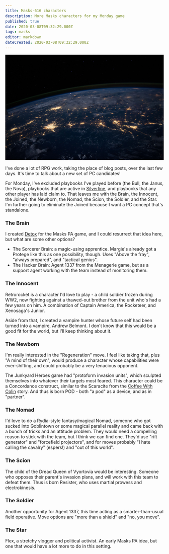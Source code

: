 ```yaml
---
title: Masks-616 characters
description: More Masks characters for my Monday game
published: true
date: 2020-03-08T09:32:29.000Z
tags: masks
editor: markdown
dateCreated: 2020-03-08T09:32:29.000Z
---
```


![Featured Image](masks-616-characters.jpg)

I've done a lot of RPG work, taking the place of blog posts, over the last few days. It's time to talk about a new set of PC candidates!

For Monday, I've excluded playbooks I've played before (the Bull, the Janus, the Nova), playbooks that are active in [Silverline](https://forum.menagerie.team/c/fiction/silverline/16), and playbooks that any other player has laid claim to. That leaves me with the Brain, the Innocent, the Joined, the Newborn, the Nomad, the Scion, the Soldier, and the Star. I'm further going to eliminate the Joined because I want a PC concept that's standalone.

### The Brain

I created [Detox](/masks-pa-students/) for the Masks PA game, and I could resurrect that idea here, but what are some other options?

* The Sorcerer Brain: a magic-using apprentice. Margie's already got a Protege like this as one possibility, though. Uses "Above the fray", "always prepared", and "tactical genius".
* The Hacker Brain: Agent 1337 from the Menagerie game, but as a support agent working with the team instead of monitoring them.

### The Innocent

Retrorocket is a character I'd love to play - a child soldier frozen during WW2, now fighting against a thawed-out brother from the unit who's had a few years on him. A combination of Captain America, the Rocketeer, and Xenosaga's Junior.

Aside from that, I created a vampire hunter whose future self had been turned into a vampire, Andrew Belmont. I don't know that this would be a good fit for the world, but I'll keep thinking about it.

### The Newborn

I'm really interested in the "Regeneration" move. I feel like taking that, plus "A mind of their own", would produce a character whose capabilities were ever-shifting, and could probably be a very tenacious opponent.

The Junkyard Heroes game had "protoform invasion units", which sculpted themselves into whatever their targets most feared. This character could be a Concordance construct, similar to the Scaracite from the [Coffee With Colin](https://forum.menagerie.team/c/fiction/coffee-with-colin/12) story. And thus is born POD - both "a pod" as a device, and as in "partner".

### The Nomad

I'd love to do a Rydia-style fantasy/magical Nomad, someone who got sucked into Goblintown or some magical parallel reality and came back with a bunch of tricks and an attitude problem. They would need a compelling reason to stick with the team, but I think we can find one. They'd use "rift generator" and "forcefield projectors", and for moves probably "I hate calling the cavalry" (espers!) and "out of this world".

### The Scion

The child of the Dread Queen of Vyortovia would be interesting. Someone who opposes their parent's invasion plans, and will work with this team to defeat them. Thus is born Resister, who uses martial prowess and electrokinesis.

### The Soldier

Another opportunity for Agent 1337, this time acting as a smarter-than-usual field operative. Move options are "more than a shield" and "no, you move".

### The Star

Flex, a stretchy vlogger and political activist. An early Masks PA idea, but one that would have a lot more to do in this setting.


    